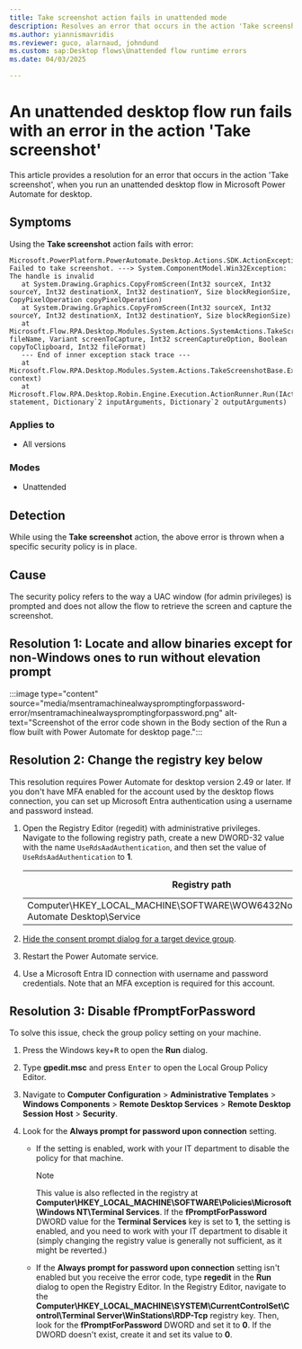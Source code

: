```yaml
---
title: Take screenshot action fails in unattended mode
description: Resolves an error that occurs in the action 'Take screenshot', when you run an unattended desktop flow in Microsoft Power Automate for desktop.
ms.author: yiannismavridis
ms.reviewer: guco, alarnaud, johndund
ms.custom: sap:Desktop flows\Unattended flow runtime errors
ms.date: 04/03/2025

---
```

# An unattended desktop flow run fails with an error in the action 'Take screenshot'

This article provides a resolution for an error that occurs in the action 'Take screenshot', when you run an unattended desktop flow in Microsoft Power Automate for desktop.

## Symptoms

Using the **Take screenshot** action fails with error:

```
Microsoft.PowerPlatform.PowerAutomate.Desktop.Actions.SDK.ActionException: Failed to take screenshot. ---> System.ComponentModel.Win32Exception: The handle is invalid
   at System.Drawing.Graphics.CopyFromScreen(Int32 sourceX, Int32 sourceY, Int32 destinationX, Int32 destinationY, Size blockRegionSize, CopyPixelOperation copyPixelOperation)
   at System.Drawing.Graphics.CopyFromScreen(Int32 sourceX, Int32 sourceY, Int32 destinationX, Int32 destinationY, Size blockRegionSize)
   at Microsoft.Flow.RPA.Desktop.Modules.System.Actions.SystemActions.TakeScreenShot(Variant fileName, Variant screenToCapture, Int32 screenCaptureOption, Boolean copyToClipboard, Int32 fileFormat)
   --- End of inner exception stack trace ---
   at Microsoft.Flow.RPA.Desktop.Modules.System.Actions.TakeScreenshotBase.Execute(ActionContext context)
   at Microsoft.Flow.RPA.Desktop.Robin.Engine.Execution.ActionRunner.Run(IActionStatement statement, Dictionary`2 inputArguments, Dictionary`2 outputArguments)
```

### Applies to
- All versions

### Modes
- Unattended


## Detection

While using the **Take screenshot** action, the above error is thrown when a specific security policy is in place.

## Cause

The security policy refers to the way a UAC window (for admin privileges) is prompted and does not allow the flow to retrieve the screen and capture the screenshot.

## Resolution 1: Locate and allow binaries except for non-Windows ones to run without elevation prompt

:::image type="content" source="media/msentramachinealwayspromptingforpassword-error/msentramachinealwayspromptingforpassword.png" alt-text="Screenshot of the error code shown in the Body section of the Run a flow built with Power Automate for desktop page.":::

## Resolution 2: Change the registry key below

This resolution requires Power Automate for desktop version 2.49 or later. If you don't have MFA enabled for the account used by the desktop flows connection, you can set up Microsoft Entra authentication using a username and password instead.

1. Open the Registry Editor (regedit) with administrative privileges. Navigate to the following registry path, create a new DWORD-32 value with the name `UseRdsAadAuthentication`, and then set the value of `UseRdsAadAuthentication` to **1**.

    |Registry path|Registry key| DWORD-32 value|
    |-------------|------------|---------------|
    |Computer\HKEY_LOCAL_MACHINE\SOFTWARE\WOW6432Node\Microsoft\Power Automate Desktop\Service|`UseRdsAadAuthentication`|**1**|

2. [Hide the consent prompt dialog for a target device group](/power-automate/desktop-flows/run-unattended-desktop-flows#admin-consent-for-unattended-runs-using-cba-or-sign-in-credentials-with-nla-preview).

3. Restart the Power Automate service.

4. Use a Microsoft Entra ID connection with username and password credentials. Note that an MFA exception is required for this account.

## Resolution 3: Disable fPromptForPassword

To solve this issue, check the group policy setting on your machine.

1. Press the Windows key+<kbd>R</kbd> to open the **Run** dialog.
1. Type **gpedit.msc** and press <kbd>Enter</kbd> to open the Local Group Policy Editor.
1. Navigate to **Computer Configuration** > **Administrative Templates** > **Windows Components** > **Remote Desktop Services** > **Remote Desktop Session Host** > **Security**.
1. Look for the **Always prompt for password upon connection** setting.

   - If the setting is enabled, work with your IT department to disable the policy for that machine.

     > [!NOTE]
     > This value is also reflected in the registry at **Computer\HKEY_LOCAL_MACHINE\SOFTWARE\Policies\Microsoft\Windows NT\Terminal Services**. If the **fPromptForPassword** DWORD value for the **Terminal Services** key is set to **1**, the setting is enabled, and you need to work with your IT department to disable it (simply changing the registry value is generally not sufficient, as it might be reverted.)

   - If the **Always prompt for password upon connection** setting isn't enabled but you receive the error code, type **regedit** in the **Run** dialog to open the Registry Editor. In the Registry Editor, navigate to the **Computer\HKEY_LOCAL_MACHINE\SYSTEM\CurrentControlSet\Control\Terminal Server\WinStations\RDP-Tcp** registry key. Then, look for the **fPromptForPassword** DWORD and set it to **0**. If the DWORD doesn't exist, create it and set its value to **0**.
